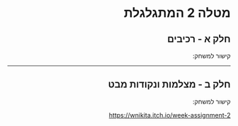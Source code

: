 <div dir='rtl' lang='he'>

# מטלה 2 המתגלגלת
## חלק א - רכיבים
קישור למשחק:



---
## חלק ב - מצלמות ונקודות מבט

קישור למשחק:

https://wnikita.itch.io/week-assignment-2
